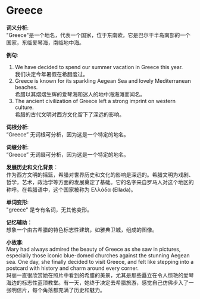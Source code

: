# Greece

**词义分析**:  
"Greece"是一个地名，代表一个国家，位于东南欧，它是巴尔干半岛南部的一个国家，东临爱琴海，南临地中海。

  

**例句**:

  

1.  We have decided to spend our summer vacation in Greece this year.  
    我们决定今年暑假在希腊度过。
2.  Greece is known for its sparkling Aegean Sea and lovely Mediterranean beaches.  
    希腊以其熠熠生辉的爱琴海和迷人的地中海海滩而闻名。
3.  The ancient civilization of Greece left a strong imprint on western culture.  
    希腊的古代文明对西方文化留下了深远的影响。

  

**词根分析**:  
“Greece” 无词根可分析，因为这是一个特定的地名。

  

**词缀分析**:  
“Greece” 无词缀可分析，因为这是一个特定的地名。

  

**发展历史和文化背景**：  
作为西方文明的摇篮，希腊对世界历史和文化的影响是深远的。希腊文明为戏剧、哲学，艺术，政治学等方面的发展奠定了基础。它的名字来自罗马人对这个地区的称呼。在希腊语中，这个国家被称为 Ελλάδα (Ellada)。

  

**单词变形**:  
"greece" 是专有名词，无其他变形。

  

**记忆辅助**：  
想象一个由古希腊的特色标志性建筑，如雅典卫城，组成的图像。

  

**小故事**:  
Mary had always admired the beauty of Greece as she saw in pictures, especially those iconic blue-domed churches against the stunning Aegean sea. One day, she finally decided to visit Greece, and felt like stepping into a postcard with history and charm around every corner.  
玛丽一直很欣赏她在照片中看到的希腊的美景，尤其是那些矗立在令人惊艳的爱琴海边的标志性蓝顶教堂。有一天，她终于决定去希腊旅游，感觉自己仿佛步入了一张明信片，每个角落都充满了历史和魅力。
